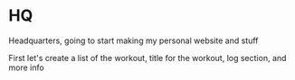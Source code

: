 # HQ
Headquarters, going to start making my personal website and stuff

First let's create a list of the workout, title for the workout, log section, and more info
